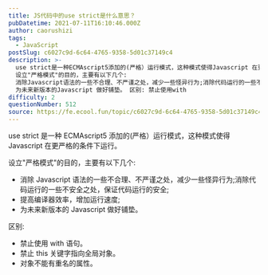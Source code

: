 ```yaml
---
title: JS代码中的use strict是什么意思？
pubDatetime: 2021-07-11T16:10:46.000Z
author: caorushizi
tags:
  - JavaScript
postSlug: c6027c9d-6c64-4765-9358-5d01c37149c4
description: >-
  use strict是一种ECMAscript5添加的(严格）运行模式，这种模式使得Javascript 在更严格的条件下运行。
  设立"严格模式"的目的，主要有以下几个:
  消除Javascript语法的一些不合理、不严谨之处，减少一些怪异行为;消除代码运行的一些不安全之处，保证代码运行的安全; 提高编译器效率，增加运行速度;
  为未来新版本的Javascript 做好铺垫。 区别: 禁止使用with
difficulty: 2
questionNumber: 512
source: https://fe.ecool.fun/topic/c6027c9d-6c64-4765-9358-5d01c37149c4
---
```


use strict 是一种 ECMAscript5 添加的(严格）运行模式，这种模式使得 Javascript 在更严格的条件下运行。

设立"严格模式"的目的，主要有以下几个:

- 消除 Javascript 语法的一些不合理、不严谨之处，减少一些怪异行为;消除代码运行的一些不安全之处，保证代码运行的安全;
- 提高编译器效率，增加运行速度;
- 为未来新版本的 Javascript 做好铺垫。

区别:

- 禁止使用 with 语句。
- 禁止 this 关键字指向全局对象。
- 对象不能有重名的属性。

